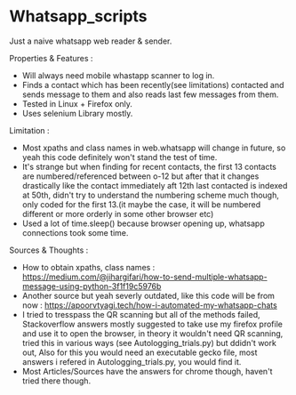 # Whatsapp_scripts
Just a naive whatsapp web reader &amp; sender.

Properties & Features :

- Will always need mobile whastapp scanner to log in.
- Finds a contact which has been recently(see limitations) contacted and sends message to them and also reads last few messages from them.
- Tested in Linux + Firefox only.
- Uses selenium Library mostly.

Limitation :

- Most xpaths and class names in web.whatsapp will change in future, so yeah this code definitely won't stand the test of time.
- It's strange but when finding for recent contacts, the first 13 contacts are numbered/referenced between o-12 but after that it changes drastically like the contact immediately aft 12th last contacted is indexed at 50th, didn't try to understand the numbering scheme much though, only coded for the first 13.(it maybe the case, it will be numbered different or more orderly in some other browser etc)
- Used a lot of time.sleep() because browser opening up, whatsapp connections took some time.

Sources & Thoughts :

- How to obtain xpaths, class names : https://medium.com/@jihargifari/how-to-send-multiple-whatsapp-message-using-python-3f1f19c5976b
- Another source but yeah severly outdated, like this code will be from now : https://apoorvtyagi.tech/how-i-automated-my-whatsapp-chats
- I tried to tresspass the QR scanning but all of the methods failed, Stackoverflow answers mostly suggested to take use my firefox profile and use it to open the browser, in theory it wouldn't need QR scanning, tried this in various ways (see Autologging_trials.py) but ddidn't work out, Also for this you would need an executable gecko file, most answers i refered in Autologging_trials.py, you would find it.
- Most Articles/Sources have the answers for chrome though, haven't tried there though.

